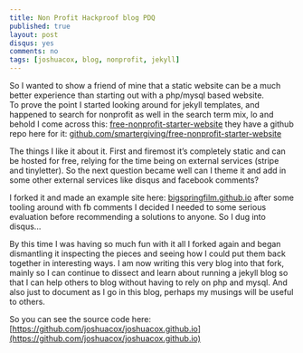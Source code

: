```yaml
---
title: Non Profit Hackproof blog PDQ
published: true
layout: post
disqus: yes
comments: no
tags: [joshuacox, blog, nonprofit, jekyll]
---
```


So I wanted to show a friend of mine that a static website can be a much better experience than starting out with a php/mysql based website.  
To prove the point I started looking around for jekyll templates, and happened to search for nonprofit as well in the search term mix, lo and behold I come across this:
[free-nonprofit-starter-website](http://smartergiving.org/free-nonprofit-starter-website/)
they have a github repo here for it: [github.com/smartergiving/free-nonprofit-starter-website](https://github.com/smartergiving/free-nonprofit-starter-website)

The things I like it about it.  First and firemost it’s completely static and can be hosted for free, relying for the time being on external services (stripe and tinyletter).  So the next question became well can I theme it and add in some other external services like disqus and facebook comments?

I forked it and made an example site here: [bigspringfilm.github.io](http://bigspringfilm.github.io/) after some tooling around with fb comments I decided I needed to some serious evaluation before recommending a solutions to anyone.  So I dug into disqus...

By this time I was having so much fun with it all I forked again and began dismantling it inspecting the pieces and seeing how I could put them back together in interesting ways. I am now writing this very blog into that fork, mainly so I can continue to dissect and learn about running a jekyll blog so that I can help others to blog without having to rely on php and mysql.  And also just to document as I go in this blog, perhaps my musings will be useful to others.

So you can see the source code here: [https://github.com/joshuacox/joshuacox.github.io](https://github.com/joshuacox/joshuacox.github.io)
